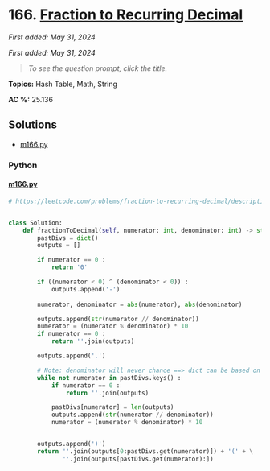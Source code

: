 # 166. [Fraction to Recurring Decimal](<https://leetcode.com/problems/fraction-to-recurring-decimal>)

*First added: May 31, 2024*

*First added: May 31, 2024*


> *To see the question prompt, click the title.*

**Topics:** Hash Table, Math, String

**AC %:** 25.136


## Solutions

- [m166.py](<../my-submissions/m166.py>)
### Python
#### [m166.py](<../my-submissions/m166.py>)
```Python
# https://leetcode.com/problems/fraction-to-recurring-decimal/description/


class Solution:
    def fractionToDecimal(self, numerator: int, denominator: int) -> str:
        pastDivs = dict()
        outputs = []

        if numerator == 0 :
            return '0'

        if ((numerator < 0) ^ (denominator < 0)) :
            outputs.append('-')
        
        numerator, denominator = abs(numerator), abs(denominator)

        outputs.append(str(numerator // denominator))
        numerator = (numerator % denominator) * 10
        if numerator == 0 :
            return ''.join(outputs)

        outputs.append('.')

        # Note: denominator will never chance ==> dict can be based on numerator
        while not numerator in pastDivs.keys() :
            if numerator == 0 :
                return ''.join(outputs)

            pastDivs[numerator] = len(outputs)
            outputs.append(str(numerator // denominator))
            numerator = (numerator % denominator) * 10            


        outputs.append(')')
        return ''.join(outputs[0:pastDivs.get(numerator)]) + '(' + \
               ''.join(outputs[pastDivs.get(numerator):])
```

